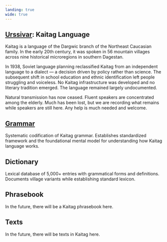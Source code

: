 ```yaml
---
landing: true
wide: true
---
```


<script setup lang="ts">
import AlphabetGrid from "@/components/AlphabetGrid.vue";
</script>

<article>

# [Urssivar](../index#kaitag-language): Kaitag Language

Kaitag is a language of the Dargwic branch of the Northeast Caucasian family. In the early 20th century, it was spoken in 56 mountain villages across nine historical microregions in southern Dagestan.

In 1938, Soviet language planning reclassified Kaitag from an independent language to a dialect — a decision driven by policy rather than science. The subsequent shift in school education and ethnic identification left people struggling and voiceless. No Kaitag infrastructure was developed and no literary tradition emerged. The language remained largely undocumented.

Natural transmission has now ceased. Fluent speakers are concentrated among the elderly. Much has been lost, but we are recording what remains while speakers are still here. Any help is much needed and welcome.

</article>

<AlphabetGrid />

<article>

## [Grammar](./grammar/intro.md)

Systematic codification of Kaitag grammar. Establishes standardized framework and the foundational mental model for understanding how Kaitag language works.

## Dictionary

Lexical database of 5,000+ entries with grammatical forms and definitions. Documents village variants while establishing standard lexicon.

## Phrasebook

In the future, there will be a Kaitag phrasebook here.

## Texts

In the future, there will be texts in Kaitag here.

</article>
